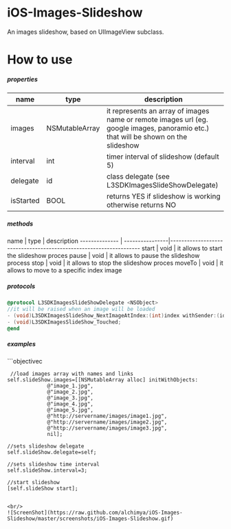 # iOS-Images-Slideshow
An images slideshow, based on UIImageView subclass.

# How to use
<h5>properties</h5>

  name                        |     type                    |   description    
------------------------------| ----------------------------|--------------------------------------------------------
images                        | NSMutableArray              | it represents an array of images name or remote images url (eg. google images, panoramio etc.) that will be shown on the slideshow
interval                      | int                         | timer interval of slideshow (default 5)
delegate                      | id                          | class delegate (see L3SDKImagesSlideShowDelegate)
isStarted                     | BOOL                        | returns YES if slideshow is working otherwise returns NO

<h5>methods</h5>
  name                  |     type        |   description    
--------------          | ----------------|-------------------------------------------------------------------
start                   | void            | it allows to start the slideshow proces
pause                   | void            | it allows to pause the slideshow process
stop                    | void            | it allows to stop the slideshow proces
moveTo                  | void            | it allows to move to a specific index image

<h5>protocols</h5>

```objectivec
@protocol L3SDKImagesSlideShowDelegate <NSObject>
//it will be raised when an image will be loaded
- (void)L3SDKImagesSlideShow_NextImageAtIndex:(int)index withSender:(id) sender;
- (void)L3SDKImagesSlideShow_Touched;
@end
```

<h5>examples</h5>
```objectivec

     //load images array with names and links
    self.slideShow.images=[[NSMutableArray alloc] initWithObjects:
                 @"image_1.jpg",
                 @"image_2.jpg",
                 @"image_3.jpg",
                 @"image_4.jpg",
                 @"image_5.jpg",
                 @"http://servername/images/image1.jpg",
                 @"http://servername/images/image2.jpg",
                 @"http://servername/images/image3.jpg",
                 nil];

    //sets slideshow delegate
    self.slideShow.delegate=self;
    
    //sets slideshow time interval
    self.slideShow.interval=3;
    
    //start slideshow
    [self.slideShow start];


```

<br/>
![ScreenShot](https://raw.github.com/alchimya/iOS-Images-Slideshow/master/screenshots/iOS-Images-Slideshow.gif)
